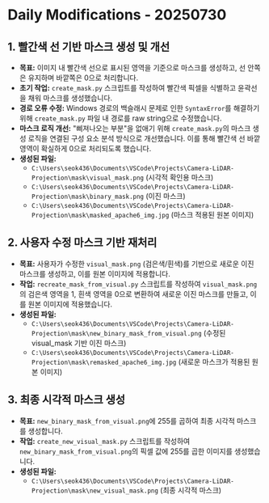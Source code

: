 # Daily Modifications - 20250730

## 1. 빨간색 선 기반 마스크 생성 및 개선

- **목표:** 이미지 내 빨간색 선으로 표시된 영역을 기준으로 마스크를 생성하고, 선 안쪽은 유지하며 바깥쪽은 0으로 처리합니다.
- **초기 작업:** `create_mask.py` 스크립트를 작성하여 빨간색 픽셀을 식별하고 윤곽선을 채워 마스크를 생성했습니다.
- **경로 오류 수정:** Windows 경로의 백슬래시 문제로 인한 `SyntaxError`를 해결하기 위해 `create_mask.py` 파일 내 경로를 raw string으로 수정했습니다.
- **마스크 로직 개선:** "삐져나오는 부분"을 없애기 위해 `create_mask.py`의 마스크 생성 로직을 연결된 구성 요소 분석 방식으로 개선했습니다. 이를 통해 빨간색 선 바깥 영역이 확실하게 0으로 처리되도록 했습니다.
- **생성된 파일:**
    - `C:\Users\seok436\Documents\VSCode\Projects\Camera-LiDAR-Projection\mask\visual_mask.png` (시각적 확인용 마스크)
    - `C:\Users\seok436\Documents\VSCode\Projects\Camera-LiDAR-Projection\mask\binary_mask.png` (이진 마스크)
    - `C:\Users\seok436\Documents\VSCode\Projects\Camera-LiDAR-Projection\mask\masked_apache6_img.jpg` (마스크 적용된 원본 이미지)

## 2. 사용자 수정 마스크 기반 재처리

- **목표:** 사용자가 수정한 `visual_mask.png` (검은색/흰색)를 기반으로 새로운 이진 마스크를 생성하고, 이를 원본 이미지에 적용합니다.
- **작업:** `recreate_mask_from_visual.py` 스크립트를 작성하여 `visual_mask.png`의 검은색 영역을 1, 흰색 영역을 0으로 변환하여 새로운 이진 마스크를 만들고, 이를 원본 이미지에 적용했습니다.
- **생성된 파일:**
    - `C:\Users\seok436\Documents\VSCode\Projects\Camera-LiDAR-Projection\mask\new_binary_mask_from_visual.png` (수정된 visual_mask 기반 이진 마스크)
    - `C:\Users\seok436\Documents\VSCode\Projects\Camera-LiDAR-Projection\mask\remasked_apache6_img.jpg` (새로운 마스크가 적용된 원본 이미지)

## 3. 최종 시각적 마스크 생성

- **목표:** `new_binary_mask_from_visual.png`에 255를 곱하여 최종 시각적 마스크를 생성합니다.
- **작업:** `create_new_visual_mask.py` 스크립트를 작성하여 `new_binary_mask_from_visual.png`의 픽셀 값에 255를 곱한 이미지를 생성했습니다.
- **생성된 파일:**
    - `C:\Users\seok436\Documents\VSCode\Projects\Camera-LiDAR-Projection\mask\new_visual_mask.png` (최종 시각적 마스크)
